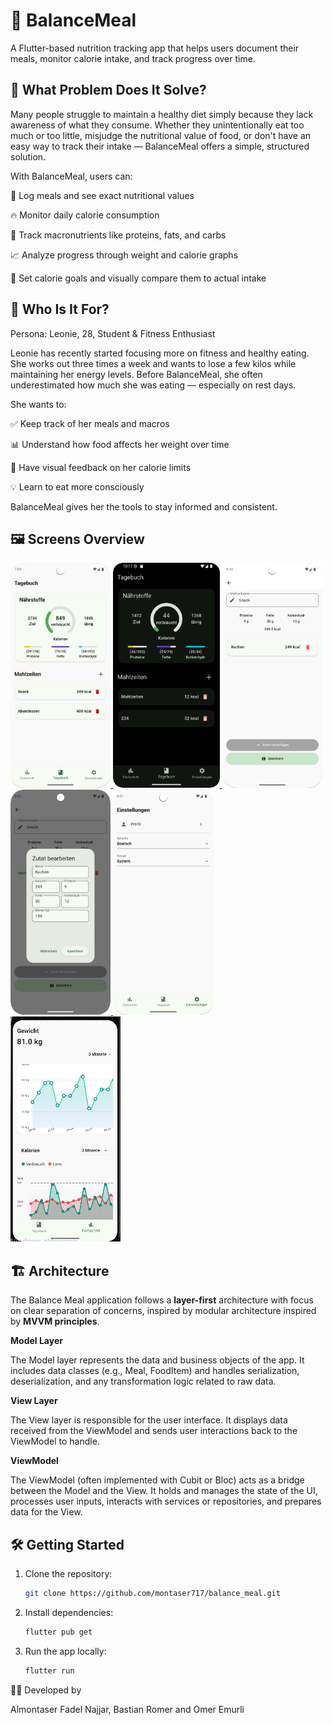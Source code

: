 # 🥗 BalanceMeal
A Flutter-based nutrition tracking app that helps users document their meals, monitor calorie intake, and track progress over time.

## 🧩 What Problem Does It Solve?
Many people struggle to maintain a healthy diet simply because they lack awareness of what they consume. Whether they unintentionally eat too much or too little, misjudge the nutritional value of food, or don't have an easy way to track their intake — BalanceMeal offers a simple, structured solution.

With BalanceMeal, users can:

📝 Log meals and see exact nutritional values

🔥 Monitor daily calorie consumption

🧮 Track macronutrients like proteins, fats, and carbs

📈 Analyze progress through weight and calorie graphs

🎯 Set calorie goals and visually compare them to actual intake

## 🎯 Who Is It For?
Persona: Leonie, 28, Student & Fitness Enthusiast

Leonie has recently started focusing more on fitness and healthy eating. She works out three times a week and wants to lose a few kilos while maintaining her energy levels.
Before BalanceMeal, she often underestimated how much she was eating — especially on rest days.

She wants to:

✅ Keep track of her meals and macros

📊 Understand how food affects her weight over time

👀 Have visual feedback on her calorie limits

💡 Learn to eat more consciously

BalanceMeal gives her the tools to stay informed and consistent.

## 🖼 Screens Overview

<a href="https://raw.githubusercontent.com/montaser717/balance_meal/main/assets/github/diary_view.png">
  <img src="assets/github/diary_view.png" alt="Diary View" height="360px"/>
</a>
<a href="https://raw.githubusercontent.com/montaser717/balance_meal/main/assets/github/diary_view_night.png">
  <img src="assets/github/diary_view_night.png" alt="Diary View Night" height="360px"/>
</a>
<a href="https://raw.githubusercontent.com/montaser717/balance_meal/main/assets/github/meal_edit_view.png">
  <img src="assets/github/meal_edit_view.png" alt="Meal Edit View" height="360px"/>
</a>
<a href="https://raw.githubusercontent.com/montaser717/balance_meal/main/assets/github/food_item_screen.png">
  <img src="assets/github/food_item_screen.png" alt="Food Item Screen" height="360px"/>
</a>
<a href="https://raw.githubusercontent.com/montaser717/balance_meal/main/assets/github/settings_screen.png">
  <img src="assets/github/settings_screen.png" alt="Settings Screen" height="360px"/>
</a>
<a href="https://raw.githubusercontent.com/montaser717/balance_meal/main/assets/github/Diagramms_View.png">
  <img src="assets/github/Diagramms_View.png" alt="Diagramms View" height="360px"/>
</a>




## 🏗 Architecture

The Balance Meal application follows a **layer-first** architecture with focus on clear separation of concerns, inspired by modular architecture inspired by **MVVM principles**.

**Model Layer**

The Model layer represents the data and business objects of the app.
It includes data classes (e.g., Meal, FoodItem) and handles serialization, deserialization, and any transformation logic related to raw data.

**View Layer**

The View layer is responsible for the user interface.
It displays data received from the ViewModel and sends user interactions back to the ViewModel to handle.

**ViewModel**

The ViewModel (often implemented with Cubit or Bloc) acts as a bridge between the Model and the View.
It holds and manages the state of the UI, processes user inputs, interacts with services or repositories, and prepares data for the View.



## 🛠️ Getting Started

1. Clone the repository:
   ```bash
   git clone https://github.com/montaser717/balance_meal.git
   ```
2. Install dependencies:
   ```bash
   flutter pub get
   ```
3. Run the app locally:
   ```bash
   flutter run
   ```



👨‍💻 Developed by


Almontaser Fadel Najjar,  Bastian Romer and Omer Emurli

